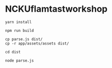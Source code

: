 NCKUflamtastworkshop
====================
	yarn install

	npm run build

	cp parse.js dist/
	cp -r app/assets/assets dist/

	cd dist

	node parse.js
